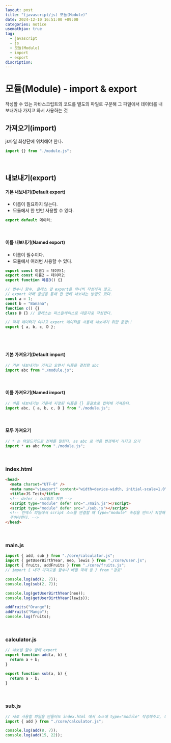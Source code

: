 ```yaml
---
layout: post
title: "(javascript/js) 모듈(Module)"
date: 2024-12-10 16:51:00 +09:00
categories: notice
usemathjax: true
tag:
  - javascript
  - js
  - 모듈(Module)
  - import
  - export
discription:
---
```


# 모듈(Module) - import & export

작성할 수 있는 자바스크립트의 코드를 별도의 파일로 구분해 그 파일에서 데이터를 내보내거나 가지고 와서 사용하는 것

## 가져오기(import)

js파일 최상단에 위치해야 한다.

```js
import {} from "./module.js";
```

<br>

## 내보내기(export)

#### 기본 내보내기(Default export)

- 이름이 필요하지 않는다.
- 모듈에서 한 번만 사용할 수 있다.

```js
export default 데이터;
```

<br>

#### 이름 내보내기(Named export)

- 이름이 필수이다.
- 모듈에서 여러번 사용할 수 있다.

```js
export const 이름1 = 데이터1;
export const 이름2 = 데이터2;
export function 이름3() {}

// 변수나 함수, 클래스 앞 export를 하나씩 작성하지 않고,
// export 아래 문법을 통해 한 번에 내보내는 방법도 있다.
const a = 1;
const b = "Banana";
function c() {}
class D {} // 클래스는 파스칼케이스로 대문자로 작성한다.

// 객체 데이터가 아니고 export 데이터를 사용해 내보내기 위한 문법!!
export { a, b, c, D };
```

<br>

<br>

#### 기본 가져오기(Default import)

```js
// 기본 내보내기는 가지고 오면서 이름을 결정함 abc
import abc from "./module.js";
```

<br>

#### 이름 가져오기(Named import)

```js
// 이름 내보내기는 기존에 지정된 이름을 {} 중괄호로 입력해 가져온다.
import abc, { a, b, c, D } from "./module.js";
```

<br>

#### 모두 가져오기

```js
// * 는 와일드카드로 전체를 말한다. as abc 로 이름 변경해서 가지고 오기
import * as abc from "./module.js";
```

<br>

### index.html

```html
<head>
  <meta charset="UTF-8" />
  <meta name="viewport" content="width=device-width, initial-scale=1.0" />
  <title>JS Test</title>
  <!-- defer : 스크립트 지연 -->
  <script type="module" defer src="./main.js"></script>
  <script type="module" defer src="./sub.js"></script>
  <!-- 인덱스 파일에서 script 소스를 연결할 때 type="module" 속성을 반드시 지정해
  주어야한다. -->
</head>
```

<br>

### main.js

```js
import { add, sub } from "./core/calculator.js";
import { getUserBirthYear, neo, lewis } from "./core/user.js";
import { fruits, addFruits } from "./core/fruits.js";
// import { 내가 가지고올 함수나 배열 객체 등 } from "경로"

console.log(add(2, 7));
console.log(sub(2, 7));

console.log(getUserBirthYear(neo));
console.log(getUserBirthYear(lewis));

addFruits("Orange");
addFruits("Mango");
console.log(fruits);
```

<br>

### calculator.js

```js
// 내보낼 함수 앞에 export
export function add(a, b) {
  return a + b;
}

export function sub(a, b) {
  return a - b;
}
```

<br>

### sub.js

```js
// 새로 사용할 파일을 만들어도 index.html 에서 소스에 type="module" 작성해주고, 파일로 돌아와 import {} form "경로" 후 사용할 수 있다.
import { add } from "./core/calculator.js";

console.log(add(8, 7));
console.log(add(15, 22));
```

<br>
